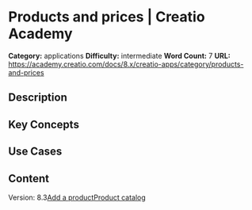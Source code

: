 # Products and prices | Creatio Academy

**Category:** applications **Difficulty:** intermediate **Word Count:** 7
**URL:**
https://academy.creatio.com/docs/8.x/creatio-apps/category/products-and-prices

## Description

## Key Concepts

## Use Cases

## Content

Version:
8.3[Add a product](/docs/8.x/creatio-apps/products/sales-tools/products-and-prices/add-products)[Product catalog](/docs/8.x/creatio-apps/products/sales-tools/products-and-prices/set-up-a-product-catalog)
